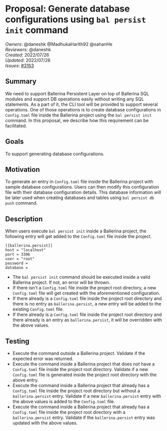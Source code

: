 # Proposal: Generate database configurations using `bal persist init` command

_Owners_: @daneshk @MadhukaHarith92 @sahanHe  
_Reviewers_: @daneshk  
_Created_: 2022/07/26   
_Updated_: 2022/07/26  
_Issues_: [#3163](https://github.com/ballerina-platform/ballerina-standard-library/issues/3163)

## Summary
We need to support Ballerina Persistent Layer on top of Ballerina SQL modules and support DB operations easily without writing any SQL statements. As a part of it, the CLI tool will be provided to support several operations. One of those operations is to create database configurations in `Config.toml` file inside the Ballerina project using the `bal persist init` command. In this proposal, we describe how this requirement can be facilitated.

## Goals
To support generating database configurations.

## Motivation
To generate an entry in `Config.toml` file inside the Ballerina project with sample database configurations. Users can then modify this configuration file with their database configuration details. This database information will be later used when creating databases and tables using `bal persist db push` command.

## Description
When users execute `bal persist init` inside a Ballerina project, the following entry will get added to the `Config.toml` file inside the project.

```ballerina
[[ballerina.persist]]
host = "localhost"
port = 3306
user = "root"
password =
database =
```

- The `bal persist init` command should be executed inside a valid Ballerina project. If not, an error will be thrown.
- If there isn't a `Config.toml` file inside the project root directory, a new `Config.toml` file will get created with the aforementioned configuration.
- If there already is a `Config.toml` file inside the project root directory and there is no entry as `ballerina.persist`, a new entry will be added to the existing `Config.toml` file.
- If there already is a `Config.toml` file inside the project root directory and there already is an entry as `ballerina.persist`, it will be overridden with the above values.

## Testing
- Execute the command outside a Ballerina project. Validate if the expected error was returned.
- Execute the command inside a Ballerina project that does not have a `Config.toml` file inside the project root directory. Validate if a new `Config.toml` file is generated inside the project root directory with the above entry.
- Execute the command inside a Ballerina project that already has a `Config.toml` file inside the project root directory but without a `ballerina.persist` entry. Validate if a new `ballerina.persist` entry with the above values is added to the `Config.toml` file.
- Execute the command inside a Ballerina project that already has a `Config.toml` file inside the project root directory with a `ballerina.persist` entry. Validate if the `ballerina.persist` entry was updated with the above values.

